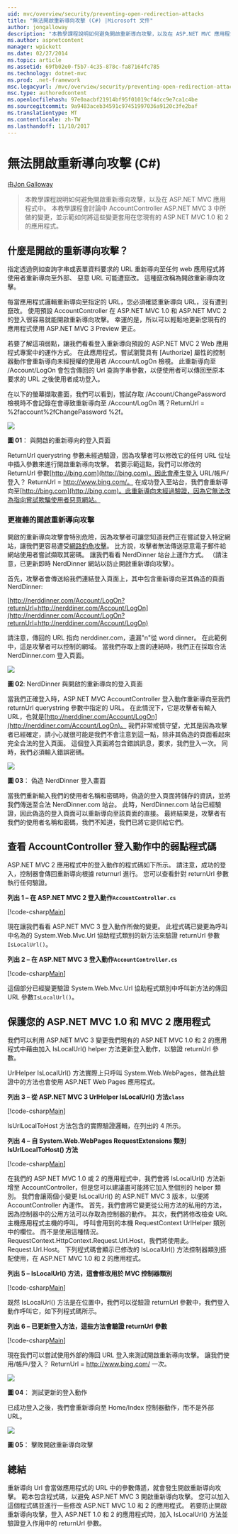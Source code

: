 ```yaml
---
uid: mvc/overview/security/preventing-open-redirection-attacks
title: "無法開啟重新導向攻擊 (C#) |Microsoft 文件"
author: jongalloway
description: "本教學課程說明如何避免開啟重新導向攻擊，以及在 ASP.NET MVC 應用程式中。 本教學課程將告訴您所做的變更..."
ms.author: aspnetcontent
manager: wpickett
ms.date: 02/27/2014
ms.topic: article
ms.assetid: 69fb02e0-f5b7-4c35-878c-fa87164fc785
ms.technology: dotnet-mvc
ms.prod: .net-framework
msc.legacyurl: /mvc/overview/security/preventing-open-redirection-attacks
msc.type: authoredcontent
ms.openlocfilehash: 97e0aacbf21914bf95f01019cf4dcc9e7ca1c4be
ms.sourcegitcommit: 9a9483aceb34591c97451997036a9120c3fe2baf
ms.translationtype: MT
ms.contentlocale: zh-TW
ms.lasthandoff: 11/10/2017
---
```

<a name="preventing-open-redirection-attacks-c"></a>無法開啟重新導向攻擊 (C#)
====================
由[Jon Galloway](https://github.com/jongalloway)

> 本教學課程說明如何避免開啟重新導向攻擊，以及在 ASP.NET MVC 應用程式中。 本教學課程會討論中 AccountController ASP.NET MVC 3 中所做的變更，並示範如何將這些變更套用在您現有的 ASP.NET MVC 1.0 和 2 的應用程式。


## <a name="what-is-an-open-redirection-attack"></a>什麼是開啟的重新導向攻擊？

指定透過例如查詢字串或表單資料要求的 URL 重新導向至任何 web 應用程式將使用者重新導向至外部、 惡意 URL 可能遭竄改。 這種竄改稱為開啟重新導向攻擊。

每當應用程式邏輯重新導向至指定的 URL，您必須確認重新導向 URL，沒有遭到竄改。 使用預設 AccountController 在 ASP.NET MVC 1.0 和 ASP.NET MVC 2 的登入很容易就能開啟重新導向攻擊。 幸運的是，所以可以輕鬆地更新您現有的應用程式使用 ASP.NET MVC 3 Preview 更正。

若要了解這項弱點，讓我們看看登入重新導向預設的 ASP.NET MVC 2 Web 應用程式專案中的運作方式。 在此應用程式，嘗試瀏覽具有 [Authorize] 屬性的控制器動作會重新導向未經授權的使用者 /Account/LogOn 檢視。 此重新導向至 /Account/LogOn 會包含傳回的 Url 查詢字串參數，以便使用者可以傳回至原本要求的 URL 之後使用者成功登入。

在以下的螢幕擷取畫面，我們可以看到，嘗試存取 /Account/ChangePassword 檢視時不會記錄在會導致重新導向至 /Account/LogOn 嗎？ReturnUrl = %2faccount%2fChangePassword %2f。

[![](preventing-open-redirection-attacks/_static/image2.png)](preventing-open-redirection-attacks/_static/image1.png)

**圖 01**： 與開啟的重新導向的登入頁面

ReturnUrl querystring 參數未經過驗證，因為攻擊者可以修改它的任何 URL 位址中插入參數來進行開啟重新導向攻擊。 若要示範這點，我們可以修改的 ReturnUrl 參數[http://bing.com](http://bing.com)，因此會產生登入 URL/帳戶/登入？ ReturnUrl = http://www.bing.com/。 在成功登入至站台，我們會重新導向至[http://bing.com](http://bing.com)。此重新導向未經過驗證，因為它無法改為指向嘗試欺騙使用者惡意網站。

### <a name="a-more-complex-open-redirection-attack"></a>更複雜的開啟重新導向攻擊

開啟的重新導向攻擊會特別危險，因為攻擊者可讓您知道我們正在嘗試登入特定網站，讓我們更容易遭受[網路釣魚攻擊](https://www.microsoft.com/protect/fraud/phishing/symptoms.aspx)。 比方說，攻擊者無法傳送惡意電子郵件給網站使用者嘗試擷取其密碼。 讓我們看看 NerdDinner 站台上運作方式。 （請注意，已更新即時 NerdDinner 網站以防止開啟重新導向攻擊）。

首先，攻擊者會傳送給我們連結登入頁面上，其中包含重新導向至其偽造的頁面 NerdDinner:

[http://nerddinner.com/Account/LogOn?returnUrl=http://nerddiner.com/Account/LogOn](http://nerddinner.com/Account/LogOn?returnUrl=http://nerddiner.com/Account/LogOn)

請注意，傳回的 URL 指向 nerddiner.com，遺漏"n"從 word dinner。 在此範例中，這是攻擊者可以控制的網域。 當我們存取上面的連結時，我們正在採取合法 NerdDinner.com 登入頁面。

[![](preventing-open-redirection-attacks/_static/image4.png)](preventing-open-redirection-attacks/_static/image3.png)

**圖 02**: NerdDinner 與開啟的重新導向的登入頁面

當我們正確登入時，ASP.NET MVC AccountController 登入動作重新導向至我們 returnUrl querystring 參數中指定的 URL。 在此情況下，它是攻擊者有輸入 URL，也就是[http://nerddiner.com/Account/LogOn](http://nerddiner.com/Account/LogOn)。 我們非常戒慎守望，尤其是因為攻擊者已經確定，請小心就很可能是我們不會注意到這一點，除非其偽造的頁面看起來完全合法的登入頁面。 這個登入頁面將包含錯誤訊息，要求，我們登入一次。 同時，我們必須輸入錯誤密碼。

[![](preventing-open-redirection-attacks/_static/image6.png)](preventing-open-redirection-attacks/_static/image5.png)

**圖 03**： 偽造 NerdDinner 登入畫面

當我們重新輸入我們的使用者名稱和密碼時，偽造的登入頁面將儲存的資訊，並將我們傳送至合法 NerdDinner.com 站台。 此時，NerdDinner.com 站台已經驗證，因此偽造的登入頁面可以重新導向至該頁面的直接。 最終結果是，攻擊者有我們的使用者名稱和密碼，我們不知道，我們已將它提供給它們。

## <a name="looking-at-the-vulnerable-code-in-the-accountcontroller-logon-action"></a>查看 AccountController 登入動作中的弱點程式碼

ASP.NET MVC 2 應用程式中的登入動作的程式碼如下所示。 請注意，成功的登入，控制器會傳回重新導向根據 returnurl 進行。 您可以查看針對 returnUrl 參數執行任何驗證。

**列出 1 – 在 ASP.NET MVC 2 登入動作`AccountController.cs`**

[!code-csharp[Main](preventing-open-redirection-attacks/samples/sample1.cs)]

現在讓我們看看 ASP.NET MVC 3 登入動作所做的變更。 此程式碼已變更為呼叫中名為的 System.Web.Mvc.Url 協助程式類別的新方法來驗證 returnUrl 參數`IsLocalUrl()`。

**列出 2 – 在 ASP.NET MVC 3 登入動作`AccountController.cs`**

[!code-csharp[Main](preventing-open-redirection-attacks/samples/sample2.cs)]

這個部分已經變更驗證 System.Web.Mvc.Url 協助程式類別中呼叫新方法的傳回 URL 參數`IsLocalUrl()`。

## <a name="protecting-your-aspnet-mvc-10-and-mvc-2-applications"></a>保護您的 ASP.NET MVC 1.0 和 MVC 2 應用程式

我們可以利用 ASP.NET MVC 3 變更我們現有的 ASP.NET MVC 1.0 和 2 的應用程式中藉由加入 IsLocalUrl() helper 方法更新登入動作，以驗證 returnUrl 參數。

UrlHelper IsLocalUrl() 方法實際上只呼叫 System.Web.WebPages，做為此驗證中的方法也會使用 ASP.NET Web Pages 應用程式。

**列出 3 – 從 ASP.NET MVC 3 UrlHelper IsLocalUrl() 方法`class`**

[!code-csharp[Main](preventing-open-redirection-attacks/samples/sample3.cs)]

IsUrlLocalToHost 方法包含的實際驗證邏輯，在列出的 4 所示。

**列出 4 – 自 System.Web.WebPages RequestExtensions 類別 IsUrlLocalToHost() 方法**

[!code-csharp[Main](preventing-open-redirection-attacks/samples/sample4.cs)]

在我們的 ASP.NET MVC 1.0 或 2 的應用程式中，我們會將 IsLocalUrl() 方法新增至 AccountController，但是您可以建議盡可能將它加入至個別的 helper 類別。 我們會讓兩個小變更 IsLocalUrl() 的 ASP.NET MVC 3 版本，以便將 AccountController 內運作。 首先，我們會將它變更從公用方法的私用的方法，因為控制器中的公用方法可以存取為控制器的動作。 其次，我們將修改檢查 URL 主機應用程式主機的呼叫。 呼叫會用到的本機 RequestContext UrlHelper 類別中的欄位。 而不是使用這種情況。RequestContext.HttpContext.Request.Url.Host，我們將使用此。Request.Url.Host。 下列程式碼會顯示已修改的 IsLocalUrl() 方法控制器類別搭配使用，在 ASP.NET MVC 1.0 和 2 的應用程式。

**列出 5 – IsLocalUrl() 方法，這會修改用於 MVC 控制器類別**

[!code-csharp[Main](preventing-open-redirection-attacks/samples/sample5.cs)]

既然 IsLocalUrl() 方法是在位置中，我們可以從驗證 returnUrl 參數中，我們登入動作呼叫它，如下列程式碼所示。

**列出 6 – 已更新登入方法，這些方法會驗證 returnUrl 參數**

[!code-csharp[Main](preventing-open-redirection-attacks/samples/sample6.cs)]

現在我們可以嘗試使用外部的傳回 URL 登入來測試開啟重新導向攻擊。 讓我們使用/帳戶/登入？ ReturnUrl = http://www.bing.com/ 一次。

[![](preventing-open-redirection-attacks/_static/image8.png)](preventing-open-redirection-attacks/_static/image7.png)

**圖 04**： 測試更新的登入動作

已成功登入之後，我們會重新導向至 Home/Index 控制器動作，而不是外部 URL。

[![](preventing-open-redirection-attacks/_static/image10.png)](preventing-open-redirection-attacks/_static/image9.png)

**圖 05**： 擊敗開啟重新導向攻擊

## <a name="summary"></a>總結

重新導向 Url 會當做應用程式的 URL 中的參數傳遞，就會發生開啟重新導向攻擊。 範本包含程式碼，以避免 ASP.NET MVC 3 開啟重新導向攻擊。 您可以加入這個程式碼並進行一些修改 ASP.NET MVC 1.0 和 2 的應用程式。 若要防止開啟重新導向攻擊，登入 ASP.NET 1.0 和 2 的應用程式時，加入 IsLocalUrl() 方法並驗證登入作用中的 returnUrl 參數。
